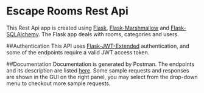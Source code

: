 # Escape Rooms Rest Api

This Rest Api app is created using [Flask](http://flask.pocoo.org/),
 [Flask-Marshmallow](https://flask-marshmallow.readthedocs.io/en/latest/)
 and [Flask-SQLAlchemy](http://flask-sqlalchemy.pocoo.org/2.3/).
The Flask app deals with rooms, categories and users.


##Authentication
This API uses [Flask-JWT-Extended](https://flask-jwt-extended.readthedocs.io/en/latest/)
 authentication, and some of the endpoints require a valid JWT access token.

##Documentation
Documentation is generated by Postman. The endpoints and its description are listed [here](https://documenter.getpostman.com/view/5056945/Rzfatszw).
 Some sample requests and responses are shown in the GUI on the right panel, you may select from the drop-down menu to checkout more sample requests.

 



 